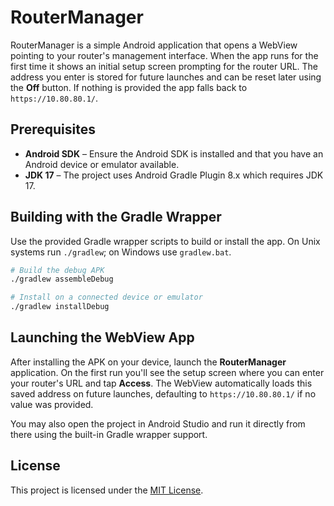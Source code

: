 # RouterManager

RouterManager is a simple Android application that opens a WebView pointing to your router's management interface. When the app runs for the first time it shows an initial setup screen prompting for the router URL. The address you enter is stored for future launches and can be reset later using the **Off** button. If nothing is provided the app falls back to `https://10.80.80.1/`.

## Prerequisites

- **Android SDK** – Ensure the Android SDK is installed and that you have an Android device or emulator available.
- **JDK 17** – The project uses Android Gradle Plugin 8.x which requires JDK 17.

## Building with the Gradle Wrapper

Use the provided Gradle wrapper scripts to build or install the app. On Unix systems run `./gradlew`; on Windows use `gradlew.bat`.

```bash
# Build the debug APK
./gradlew assembleDebug

# Install on a connected device or emulator
./gradlew installDebug
```

## Launching the WebView App

After installing the APK on your device, launch the **RouterManager** application. On the first run you'll see the setup screen where you can enter your router's URL and tap **Access**. The WebView automatically loads this saved address on future launches, defaulting to `https://10.80.80.1/` if no value was provided.

You may also open the project in Android Studio and run it directly from there using the built-in Gradle wrapper support.

## License

This project is licensed under the [MIT License](LICENSE).
